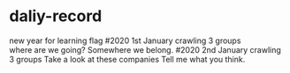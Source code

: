 # daliy-record
new year for learning flag
#2020 1st January
crawling 3 groups   
where are we going? Somewhere we belong. 
#2020 2nd January
crawling 3 groups
Take a look at these companies Tell me what you think.
